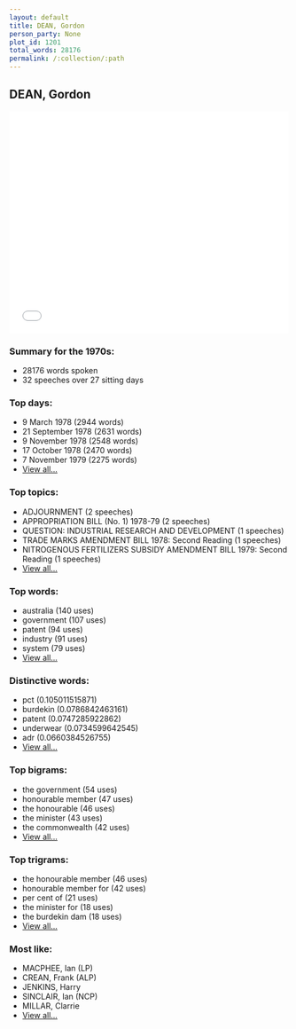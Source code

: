 ```yaml
---
layout: default
title: DEAN, Gordon
person_party: None
plot_id: 1201
total_words: 28176
permalink: /:collection/:path
---
```


## DEAN, Gordon

<iframe width="100%" height="400" frameborder="0" scrolling="no" src="//plot.ly/~wragge/1201.embed"></iframe>


### Summary for the 1970s:

* 28176 words spoken
* 32 speeches over 27 sitting days


### Top days:

* 9 March 1978 (2944 words)
* 21 September 1978 (2631 words)
* 9 November 1978 (2548 words)
* 17 October 1978 (2470 words)
* 7 November 1979 (2275 words)
* [View all...](days/)


### Top topics:

* ADJOURNMENT (2 speeches)
* APPROPRIATION BILL (No. 1) 1978-79 (2 speeches)
* QUESTION: INDUSTRIAL RESEARCH AND DEVELOPMENT (1 speeches)
* TRADE MARKS AMENDMENT BILL 1978: Second Reading (1 speeches)
* NITROGENOUS FERTILIZERS SUBSIDY AMENDMENT BILL 1979: Second Reading (1 speeches)
* [View all...](topics/)


### Top words:

* australia (140 uses)
* government (107 uses)
* patent (94 uses)
* industry (91 uses)
* system (79 uses)
* [View all...](words/)


### Distinctive words:

* pct (0.105011515871)
* burdekin (0.0786842463161)
* patent (0.0747285922862)
* underwear (0.0734599642545)
* adr (0.0660384526755)
* [View all...](sig_words/)


### Top bigrams:

* the government (54 uses)
* honourable member (47 uses)
* the honourable (46 uses)
* the minister (43 uses)
* the commonwealth (42 uses)
* [View all...](bigrams/)


### Top trigrams:

* the honourable member (46 uses)
* honourable member for (42 uses)
* per cent of (21 uses)
* the minister for (18 uses)
* the burdekin dam (18 uses)
* [View all...](trigrams/)


### Most like:

* MACPHEE, Ian (LP)
* CREAN, Frank (ALP)
* JENKINS, Harry 
* SINCLAIR, Ian (NCP)
* MILLAR, Clarrie 
* [View all...](similarities/)
